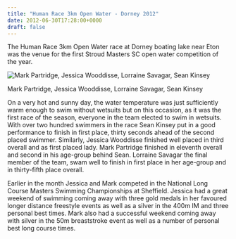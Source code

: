 ```yaml
---
title: "Human Race 3km Open Water - Dorney 2012"
date: 2012-06-30T17:28:00+0000
draft: false
---
```

The Human Race 3km Open Water race at Dorney boating lake near Eton was the venue for the first Stroud Masters SC open water competition of the year.



![Mark Partridge, Jessica Wooddisse, Lorraine Savagar, Sean Kinsey](/images/2015/01/humanracedorney2012.jpg)

 Mark Partridge, Jessica Wooddisse, Lorraine Savagar, Sean Kinsey

On a very hot and sunny day, the water temperature was just sufficiently warm enough to swim without wetsuits but on this occasion, as it was the first race of the season, everyone in the team elected to swim in wetsuits. With over two hundred swimmers in the race Sean Kinsey put in a good performance to finish in first place, thirty seconds ahead of the second placed swimmer. Similarly, Jessica Wooddisse finished well placed in third overall and as first placed lady. Mark Partridge finished in eleventh overall and second in his age-group behind Sean. Lorraine Savagar the final member of the team, swam well to finish in first place in her age-group and in thirty-fifth place overall.

Earlier in the month Jessica and Mark competed in the National Long Course Masters Swimming Championships at Sheffield. Jessica had a great weekend of swimming coming away with three gold medals in her favoured longer distance freestyle events as well as a silver in the 400m IM and three personal best times. Mark also had a successful weekend coming away with silver in the 50m breaststroke event as well as a number of personal best long course times.

